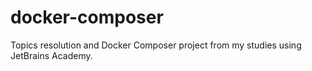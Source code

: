 # docker-composer
Topics resolution and Docker Composer project from my studies using JetBrains Academy. 
